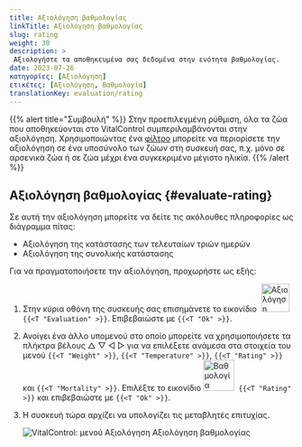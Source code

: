 ```yaml
---
title: Αξιολόγηση βαθμολογίας
linkTitle: Αξιολόγηση βαθμολογίας
slug: rating
weight: 30
description: >
 Αξιολογήστε τα αποθηκευμένα σας δεδομένα στην ενότητα βαθμολογίας.
date: 2023-07-26
κατηγορίες: [Αξιολόγηση]
ετικέτες: [Αξιολόγηση, Βαθμολογία]
translationKey: evaluation/rating
---
```

{{% alert title="Συμβουλή" %}}
Στην προεπιλεγμένη ρύθμιση, όλα τα ζώα που αποθηκεύονται στο VitalControl συμπεριλαμβάνονται στην αξιολόγηση. Χρησιμοποιώντας ένα [φίλτρο](../../filter/) μπορείτε να περιορίσετε την αξιολόγηση σε ένα υποσύνολο των ζώων στη συσκευή σας, π.χ. μόνο σε αρσενικά ζώα ή σε ζώα μέχρι ένα συγκεκριμένο μέγιστο ηλικία.
{{% /alert %}}

## Αξιολόγηση βαθμολογίας {#evaluate-rating}

Σε αυτή την αξιολόγηση μπορείτε να δείτε τις ακόλουθες πληροφορίες ως διάγραμμα πίτας:
- Αξιολόγηση της κατάστασης των τελευταίων τριών ημερών
- Αξιολόγηση της συνολικής κατάστασης

Για να πραγματοποιήσετε την αξιολόγηση, προχωρήστε ως εξής:

1. Στην κύρια οθόνη της συσκευής σας επισημάνετε το εικονίδιο &nbsp;<img src="/icons/main/evaluation.svg" width="50" align="bottom" alt="Αξιολόγηση" />&nbsp; `{{<T "Evaluation" >}}`. Επιβεβαιώστε με `{{<T "Ok" >}}`.

2. Ανοίγει ένα άλλο υπομενού στο οποίο μπορείτε να χρησιμοποιήσετε τα πλήκτρα βέλους △ ▽ ◁ ▷ για να επιλέξετε ανάμεσα στα στοιχεία του μενού `{{<T "Weight" >}}`, `{{<T "Temperature" >}}`, `{{<T "Rating" >}}` και `{{<T "Mortality" >}}`. Επιλέξτε το εικονίδιο <img src="/icons/evaluation/rating.svg" width="55" align="bottom" alt="Βαθμολογία" />&nbsp; `{{<T "Rating" >}}` και επιβεβαιώστε με `{{<T "Ok" >}}`.

3. Η συσκευή τώρα αρχίζει να υπολογίζει τις μεταβλητές επιτυχίας.

   ![VitalControl: μενού Αξιολόγηση Αξιολόγηση βαθμολογίας](../images/rating.png "Αξιολόγηση βαθμολογίας")

